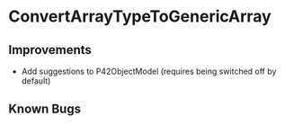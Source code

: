 # ConvertArrayTypeToGenericArray

## Improvements
* Add suggestions to P42ObjectModel (requires being switched off by default)

## Known Bugs
